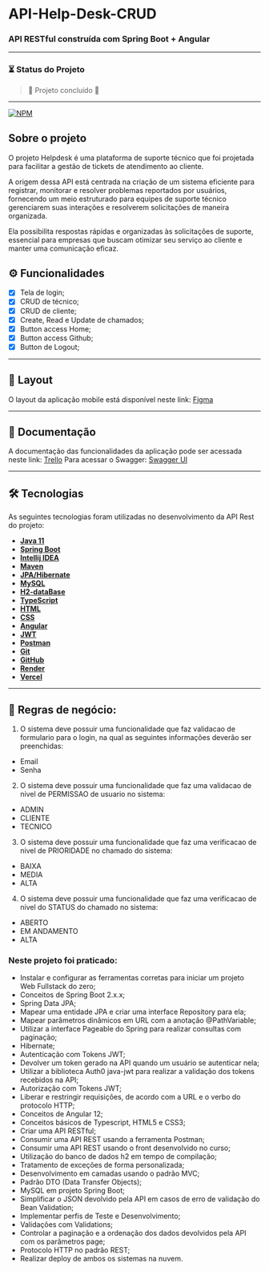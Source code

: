 # API-Help-Desk-CRUD
### API RESTful construída com Spring Boot + Angular
---
### ⏳ Status do Projeto
> :construction: Projeto concluído :construction:
---

[![NPM](https://img.shields.io/npm/l/react)](https://github.com/RobsonCoura/API-Clinica-Medica-CRUD/blob/main/LICENSE) 

## Sobre o projeto

O projeto Helpdesk é uma plataforma de suporte técnico que foi projetada para facilitar a gestão de tickets de atendimento ao cliente.

A origem dessa API está centrada na criação de um sistema eficiente para registrar, monitorar e resolver problemas reportados por usuários, fornecendo um meio estruturado para equipes de suporte técnico gerenciarem suas interações e resolverem solicitações de maneira organizada.

Ela possibilita respostas rápidas e organizadas às solicitações de suporte, essencial para empresas que buscam otimizar seu serviço ao cliente e manter uma comunicação eficaz.

## ⚙️ Funcionalidades

- [x] Tela de login;
- [x] CRUD de técnico;
- [x] CRUD de cliente;
- [x] Create, Read e Update de chamados;
- [x] Button access Home;
- [x] Button access Github;
- [x] Button de Logout;
---

## 🎨 Layout

O layout da aplicação mobile está disponível neste link: <a href="https://www.figma.com/file/N4CgpJqsg7gjbKuDmra3EV/Voll.med">Figma</a>

---

## 📄 Documentação

A documentação das funcionalidades da aplicação pode ser acessada neste link: <a href="">Trello</a>
Para acessar o Swagger: <a href="">Swagger UI</a>

---

## 🛠 Tecnologias

As seguintes tecnologias foram utilizadas no desenvolvimento da API Rest do projeto:

- **[Java 11](https://www.oracle.com/java)**
- **[Spring Boot](https://spring.io/projects/spring-boot)**
- **[Intellij IDEA](https://www.jetbrains.com/help/idea/getting-started.html)**
- **[Maven](https://maven.apache.org)**
- **[JPA/Hibernate](https://hibernate.org/)**
- **[MySQL](https://www.mysql.com)**
- **[H2-dataBase](https://www.h2database.com/html/main.html)**
- **[TypeScript](https://www.typescriptlang.org/docs/)**
- **[HTML](https://developer.mozilla.org/pt-BR/docs/Web/HTML)**
- **[CSS](https://developer.mozilla.org/pt-BR/docs/Web/CSS)**
- **[Angular](https://projectlombok.org](https://angular.dev/))**
- **[JWT](https://jwt.io/)**
- **[Postman](https://learning.postman.com/docs/introduction/overview/)**
- **[Git](https://git-scm.com/doc)**
- **[GitHub](https://github.com/)**
- **[Render](https://render.com/)**
- **[Vercel](https://vercel.com/docs)**

---

## 🎯 Regras de negócio:

1. O sistema deve possuir uma funcionalidade que faz validacao de formulario para o login, na qual as seguintes informações deverão ser preenchidas:

- Email
- Senha

2. O sistema deve possuir uma funcionalidade que faz uma validacao de nivel de PERMISSAO de usuario no sistema:

- ADMIN
- CLIENTE
- TECNICO

3. O sistema deve possuir uma funcionalidade que faz uma verificacao de nivel de PRIORIDADE no chamado do sistema:

- BAIXA
- MEDIA
- ALTA

4. O sistema deve possuir uma funcionalidade que faz uma verificacao de nivel do STATUS do chamado no sistema:

- ABERTO
- EM ANDAMENTO
- ALTA

### Neste projeto foi praticado:
<ul>
<li>Instalar e configurar as ferramentas corretas para iniciar um projeto Web Fullstack do zero;</li>
<li>Conceitos de Spring Boot 2.x.x;</li>
<li>Spring Data JPA;</li>
<li>Mapear uma entidade JPA e criar uma interface Repository para ela;</li>
<li>Mapear parâmetros dinâmicos em URL com a anotação @PathVariable;</li>
<li>Utilizar a interface Pageable do Spring para realizar consultas com paginação;</li>
<li>Hibernate;</li>
<li>Autenticação com Tokens JWT;</li>
<li>Devolver um token gerado na API quando um usuário se autenticar nela;</li>
<li>Utilizar a biblioteca Auth0 java-jwt para realizar a validação dos tokens recebidos na API;</li>
<li>Autorização com Tokens JWT;</li>
<li>Liberar e restringir requisições, de acordo com a URL e o verbo do protocolo HTTP;</li>
<li>Conceitos de Angular 12;</li>
<li>Conceitos básicos de Typescript, HTML5 e CSS3;</li>
<li>Criar uma API RESTful;</li>
<li>Consumir uma API REST usando a ferramenta Postman;</li>
<li>Consumir uma API REST usando o front desenvolvido no curso;</li>
<li>Utilização do banco de dados h2 em tempo de compilação;</li>
<li>Tratamento de exceções de forma personalizada;</li>
<li>Desenvolvimento em camadas usando o padrão MVC;</li>
<li>Padrão DTO (Data Transfer Objects);</li>
<li>MySQL em projeto Spring Boot;</li>
<li>Simplificar o JSON devolvido pela API em casos de erro de validação do Bean Validation;</li>
<li>Implementar perfis de Teste e Desenvolvimento;</li>
<li>Validações com Validations;</li>
<li>Controlar a paginação e a ordenação dos dados devolvidos pela API com os parâmetros page;</li>
<li>Protocolo HTTP no padrão REST;</li>
<li>Realizar deploy de ambos os sistemas na nuvem.</li>
</ul>
